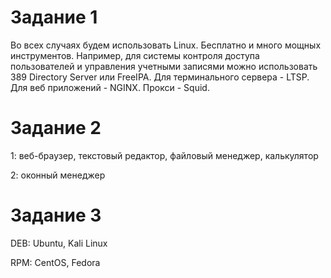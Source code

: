 # Задание 1
Во всех случаях будем использовать Linux. Бесплатно и много мощных инструментов. 
Например, для системы контроля доступа пользователей и управления учетными записями можно использовать 389 Directory Server или FreeIPA.
Для терминального сервера - LTSP.
Для веб приложений - NGINX.
Прокси - Squid.

# Задание 2
1: веб-браузер, текстовый редактор, файловый менеджер, калькулятор

2: оконный менеджер
# Задание 3
DEB: Ubuntu, Kali Linux

RPM: CentOS, Fedora

